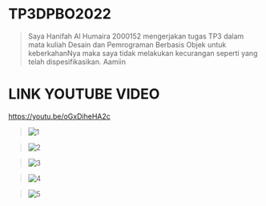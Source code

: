 # TP3DPBO2022
> Saya Hanifah Al Humaira 2000152 mengerjakan tugas TP3 dalam mata kuliah Desain dan Pemrograman Berbasis Objek untuk keberkahanNya maka saya tidak melakukan     kecurangan seperti yang telah dispesifikasikan. Aamiin

# LINK YOUTUBE VIDEO 
https://youtu.be/oGxDiheHA2c

> ![1](https://user-images.githubusercontent.com/94789593/166693112-9f87bc70-faa6-4720-a6cd-d1be154d179c.png)

> ![2](https://user-images.githubusercontent.com/94789593/166693116-91fdc3cd-95f0-478e-a27d-8e656dbcc6b7.png)

> ![3](https://user-images.githubusercontent.com/94789593/166693118-718dcbb7-1ac3-4b7b-98df-87ceb409a21a.png)

> ![4](https://user-images.githubusercontent.com/94789593/166693125-abbe8d0c-037c-4b2c-a3e1-607605ac3560.png)

> ![5](https://user-images.githubusercontent.com/94789593/166693132-41108933-a199-4027-8819-24e7c8f3bad5.png)
